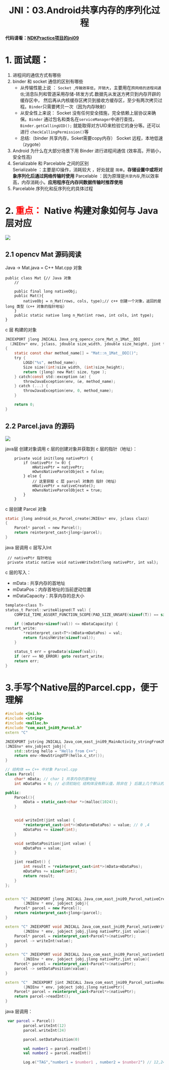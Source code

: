 # <center>JNI：03.Android共享内存的序列化过程<center>

**代码请看：[NDKPractice项目的jni09](https://github.com/EastUp/NDKPractice/tree/master/jni09)**

# 1. 面试题：

1. 进程间的通信方式有哪些
2. binder 和 socket 通信的区别有哪些 
    - 从传输性能上说 ： `Socket `,`传输效率低`，`开销大`，主要用在`跨网络的进程间通信`;消息队列和管道采用存储-转发方式.数据先从发送方拷贝到内存开辟的缓存区中，
    然后再从内核缓存区拷贝到接收方缓存区，至少有两次拷贝过程。`Binder`只需要拷贝一次（因为内存映射）
    - 从安全性上来说： Socket 没有任何安全措施，完全依赖上层协议来确保。`Binder` 通过包名和类名在`serviceManager`中进行查找，`Binder.getCallingUID();` 就能取得对方UID来检验它的身分等。还可以进行 `checkCallingPermission()`等
    - 总结:（binder 共享内存，Soket需要copy内存） Socket 远程，本地低速（zygote）
3. Android 为什么在大部分场景下用 Binder 进行进程间通信 (效率高，开销小，安全性高)
4. Serializable 和 Parcelable 之间的区别  
    Serializable ：主要是IO操作，消耗较大 ，好处就是 `简单`。**存储设置中或将对象序列化后通过网络传输时使用**
    Parcelable ：因为原理是`共享内存`,所以效率高，内存消耗小。**应用程序在内存间数据传输时推荐使用**
5. Parcelable 序列化和反序列化的具体过程


# 2. <font color=red>重点：</font> Native 构建对象如何与 Java 层对应

![](../images/09共享内存.png)

## 2.1 opencv Mat 源码阅读

Java -> Mat.java = C++ Mat.cpp 对象

```
public class Mat {// Java 对象
    // 

    public final long nativeObj;
    public Mat(){
        nativeObj = n_Mat(rows, cols, type);// c++ 创建一个对象，返回的是 long 类型（c++ 对象的指针地址）
    }
    public static native long n_Mat(int rows, int cols, int type);
}
```

c 层 构建的对象

```c
JNIEXPORT jlong JNICALL Java_org_opencv_core_Mat_n_1Mat__DDI
  (JNIEnv* env, jclass, jdouble size_width, jdouble size_height, jint type)
{
    static const char method_name[] = "Mat::n_1Mat__DDI()";
    try {
        LOGD("%s", method_name);
        Size size((int)size_width, (int)size_height);
        return (jlong) new Mat( size, type );
    } catch(const std::exception &e) {
        throwJavaException(env, &e, method_name);
    } catch (...) {
        throwJavaException(env, 0, method_name);
    }

    return 0;
}
```

## 2.2 Parcel.java 的源码

![](../images/09Parcel原理.png)

java层 创建对象调用 c 层的创建对象并获取到 c 层的指针（地址）：

```
    private void init(long nativePtr) {
        if (nativePtr != 0) {
            mNativePtr = nativePtr;
            mOwnsNativeParcelObject = false;
        } else {
            // 这里获取 c 层 parcel 对象的 指针（地址）
            mNativePtr = nativeCreate();
            mOwnsNativeParcelObject = true;
        }
    }
```

c 层创建 Parcel 对象

```c
static jlong android_os_Parcel_create(JNIEnv* env, jclass clazz)
{
    Parcel* parcel = new Parcel();
    return reinterpret_cast<jlong>(parcel);
}
```

java 层调用 c 层写入Int

```
 // nativePtr 指针地址
 private static native void nativeWriteInt(long nativePtr, int val);
```

c 层的写入： 

- mData : 共享内存的首地址
- mDataPos：内存首地址的当前逻动位置
- mDataCapacity：共享内存的总大小

```c
template<class T>
status_t Parcel::writeAligned(T val) {
    COMPILE_TIME_ASSERT_FUNCTION_SCOPE(PAD_SIZE_UNSAFE(sizeof(T)) == sizeof(T));

    if ((mDataPos+sizeof(val)) <= mDataCapacity) {
restart_write:
        *reinterpret_cast<T*>(mData+mDataPos) = val;
        return finishWrite(sizeof(val));
    }

    status_t err = growData(sizeof(val));
    if (err == NO_ERROR) goto restart_write;
    return err;
}
```

# 3.手写个Native层的Parcel.cpp，便于理解

```c++
#include <jni.h>
#include <string>
#include <malloc.h>
#include "com_east_jni09_Parcel.h"
extern "C"

JNIEXPORT jstring JNICALL Java_com_east_jni09_MainActivity_stringFromJNI
(JNIEnv* env,jobject jobj){
    std::string hello = "Hello from C++";
    return env->NewStringUTF(hello.c_str());
}

// 结构体 == C++ 中对象 Parcel.cpp
class Parcel{
    char* mData; // char 1 共享内存的首地址
    int mDataPos = 0; // 必须初始化 结构体没有默认值，除非在 } 后跟上几个默认的子项

public:
    Parcel(){
        mData = static_cast<char *>(malloc(1024));
    }


    void writeInt(jint value) {
        *reinterpret_cast<int*>(mData+mDataPos) = value; // 0 ,4
        mDataPos += sizeof(int);
    }

    void setDataPosition(jint value) {
        mDataPos = value;
    }

    jint readInt() {
        int result = *reinterpret_cast<int*>(mData+mDataPos);
        mDataPos += sizeof(int);
        return result;
    }
};


extern "C" JNIEXPORT jlong JNICALL Java_com_east_jni09_Parcel_nativeCreate
        (JNIEnv * env, jobject jobj){
    Parcel* parcel = new Parcel();
    return reinterpret_cast<jlong>(parcel);
}

extern "C" JNIEXPORT void JNICALL Java_com_east_jni09_Parcel_nativeWriteInt
        (JNIEnv * env, jobject jobj,jlong nativePtr,jint value){
    Parcel* parcel = reinterpret_cast<Parcel*>(nativePtr);
    parcel -> writeInt(value);
}

extern "C" JNIEXPORT void JNICALL Java_com_east_jni09_Parcel_nativeSetDataPosition
        (JNIEnv * env, jobject jobj,jlong nativePtr,jint value){
    Parcel* parcel = reinterpret_cast<Parcel*>(nativePtr);
    parcel -> setDataPosition(value);
}

extern "C"  JNIEXPORT jint JNICALL Java_com_east_jni09_Parcel_nativeReadInt
        (JNIEnv * env, jobject jobj,jlong nativePtr){
    Parcel* parcel = reinterpret_cast<Parcel*>(nativePtr);
    return parcel->readInt();
}
```

java 层调用：

```kotlin
 var parcel = Parcel()
        parcel.writeInt(12)
        parcel.writeInt(24)

        parcel.setDataPosition(0)

        val number1 = parcel.readInt()
        val number2 = parcel.readInt()

        Log.e("TAG","number1 = $number1 , number2 = $number2") // 12,24
```









